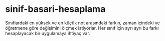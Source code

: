 # sinif-basari-hesaplama
Sınıflardaki en yüksek ve en küçük not arasındaki farkın, zaman içindeki ve öğretmene göre değişimini ölçmek istiyorlar. Her sınıf için ayrı ayrı bu farkı hesaplayacak bir uygulamaya ihtiyaç var.
